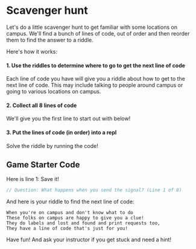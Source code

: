 # Scavenger hunt

Let's do a little scavenger hunt to get familiar with some locations on campus. We'll find a bunch of lines of code, out of order and then reorder them to find the answer to a riddle.

Here's how it works:

#### 1. Use the riddles to determine where to go to get the next line of code

Each line of code you have will give you a riddle about how to get to the next line of code. This may include talking to people around campus or going to various locations on campus.

#### 2. Collect all 8 lines of code

We'll give you the first line to start out with below!

#### 3. Put the lines of code (in order) into a repl

Solve the riddle by running the code!

## Game Starter Code

Here is line 1: Save it!

```js
// Question: What happens when you send the signal? (Line 1 of 8)
```

And here is your riddle to find the next line of code:

```
When you're on campus and don't know what to do
These folks on campus are happy to give you a clue!
They do labels and lost and found and print requests too,
They have a line of code that's just for you!
```

Have fun! And ask your instructor if you get stuck and need a hint!
